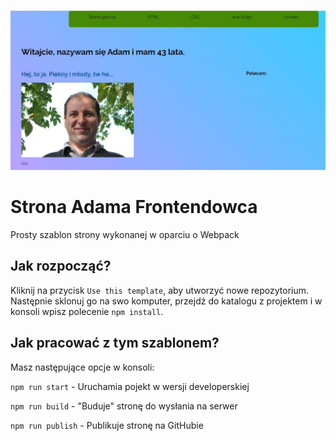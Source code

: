![cover](src/pict/template.jpg)

# Strona Adama Frontendowca

Prosty szablon strony wykonanej w oparciu o Webpack

## Jak rozpocząć?

Kliknij na przycisk `Use this template`, aby utworzyć nowe repozytorium. Następnie sklonuj go na swo komputer, przejdź do katalogu z projektem i w konsoli wpisz polecenie `npm install`.

## Jak pracować z tym szablonem?

Masz następujące opcje w konsoli:

`npm run start` - Uruchamia pojekt w wersji developerskiej

`npm run build` - "Buduje" stronę do wysłania na serwer

`npm run publish` - Publikuje stronę na GitHubie


